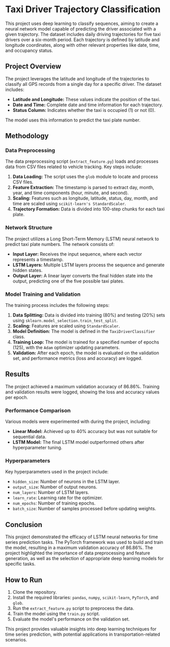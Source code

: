 # Taxi Driver Trajectory Classification

This project uses deep learning to classify sequences, aiming to create a neural network model capable of predicting the driver associated with a given trajectory. The dataset includes daily driving trajectories for five taxi drivers over a six-month period. Each trajectory is defined by latitude and longitude coordinates, along with other relevant properties like date, time, and occupancy status.

## Project Overview

The project leverages the latitude and longitude of the trajectories to classify all GPS records from a single day for a specific driver. The dataset includes:

- **Latitude and Longitude:** These values indicate the position of the taxi.
- **Date and Time:** Complete date and time information for each trajectory.
- **Status Column:** Indicates whether the taxi is occupied (1) or not (0).

The model uses this information to predict the taxi plate number.

## Methodology

### Data Preprocessing

The data preprocessing script (`extract_feature.py`) loads and processes data from CSV files related to vehicle tracking. Key steps include:

1. **Data Loading:** The script uses the `glob` module to locate and process CSV files.
2. **Feature Extraction:** The timestamp is parsed to extract day, month, year, and time components (hour, minute, and second). 
3. **Scaling:** Features such as longitude, latitude, status, day, month, and time are scaled using `scikit-learn's StandardScaler`.
4. **Trajectory Formation:** Data is divided into 100-step chunks for each taxi plate.

### Network Structure

The project utilizes a Long Short-Term Memory (LSTM) neural network to predict taxi plate numbers. The network consists of:

- **Input Layer:** Receives the input sequence, where each vector represents a timestamp.
- **LSTM Layers:** Multiple LSTM layers process the sequence and generate hidden states.
- **Output Layer:** A linear layer converts the final hidden state into the output, predicting one of the five possible taxi plates.

### Model Training and Validation

The training process includes the following steps:

1. **Data Splitting:** Data is divided into training (80%) and testing (20%) sets using `sklearn.model_selection.train_test_split`.
2. **Scaling:** Features are scaled using `StandardScaler`.
3. **Model Definition:** The model is defined in the `TaxiDriverClassifier` class.
4. **Training Loop:** The model is trained for a specified number of epochs (125), with the `Adam` optimizer updating parameters.
5. **Validation:** After each epoch, the model is evaluated on the validation set, and performance metrics (loss and accuracy) are logged.

## Results

The project achieved a maximum validation accuracy of 86.86%. Training and validation results were logged, showing the loss and accuracy values per epoch. 

### Performance Comparison

Various models were experimented with during the project, including:

- **Linear Model:** Achieved up to 40% accuracy but was not suitable for sequential data.
- **LSTM Model:** The final LSTM model outperformed others after hyperparameter tuning.

### Hyperparameters

Key hyperparameters used in the project include:

- `hidden_size`: Number of neurons in the LSTM layer.
- `output_size`: Number of output neurons.
- `num_layers`: Number of LSTM layers.
- `learn_rate`: Learning rate for the optimizer.
- `num_epochs`: Number of training epochs.
- `batch_size`: Number of samples processed before updating weights.

## Conclusion

This project demonstrated the efficacy of LSTM neural networks for time series prediction tasks. The PyTorch framework was used to build and train the model, resulting in a maximum validation accuracy of 86.86%. The project highlighted the importance of data preprocessing and feature generation, as well as the selection of appropriate deep learning models for specific tasks.

## How to Run

1. Clone the repository.
2. Install the required libraries: `pandas`, `numpy`, `scikit-learn`, `PyTorch`, and `glob`.
3. Run the `extract_feature.py` script to preprocess the data.
4. Train the model using the `train.py` script.
5. Evaluate the model's performance on the validation set.

This project provides valuable insights into deep learning techniques for time series prediction, with potential applications in transportation-related scenarios.
